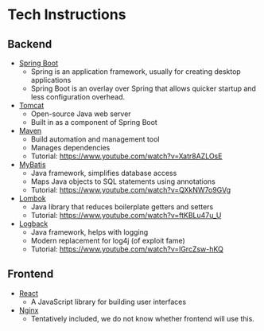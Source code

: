 # Tech Instructions

## Backend
* [Spring Boot](https://spring.io/projects/spring-boot)
  * Spring is an application framework, usually for creating desktop applications
  * Spring Boot is an overlay over Spring that allows quicker startup and less configuration overhead.
* [Tomcat](https://tomcat.apache.org/)
  * Open-source Java web server
  * Built in as a component of Spring Boot
* [Maven](https://maven.apache.org/)
  * Build automation and management tool
  * Manages dependencies
  * Tutorial: https://www.youtube.com/watch?v=Xatr8AZLOsE
* [MyBatis](https://mybatis.org/mybatis-3/)
  * Java framework, simplifies database access
  * Maps Java objects to SQL statements using annotations
  * Tutorial: https://www.youtube.com/watch?v=QXkNW7o9GVg
* [Lombok](https://projectlombok.org/#)
  * Java library that reduces boilerplate getters and setters
  * Tutorial: https://www.youtube.com/watch?v=ftKBLu47u_U
* [Logback](https://logback.qos.ch/)
  * Java framework, helps with logging
  * Modern replacement for log4j (of exploit fame)
  * Tutorial: https://www.youtube.com/watch?v=lGrcZsw-hKQ

## Frontend
* [React](https://react.dev/)
  * A JavaScript library for building user interfaces
* [Nginx](https://nginx.org/)
  * Tentatively included, we do not know whether frontend will use this.